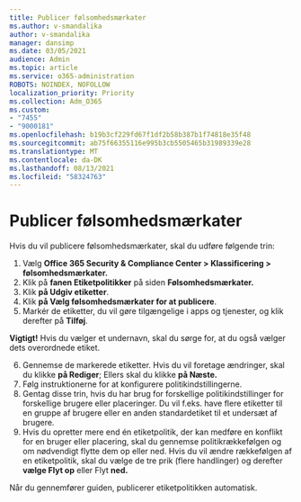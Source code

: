 ```yaml
---
title: Publicer følsomhedsmærkater
ms.author: v-smandalika
author: v-smandalika
manager: dansimp
ms.date: 03/05/2021
audience: Admin
ms.topic: article
ms.service: o365-administration
ROBOTS: NOINDEX, NOFOLLOW
localization_priority: Priority
ms.collection: Adm_O365
ms.custom:
- "7455"
- "9000181"
ms.openlocfilehash: b19b3cf229fd67f1df2b58b387b1f74818e35f48
ms.sourcegitcommit: ab75f66355116e995b3cb5505465b31989339e28
ms.translationtype: MT
ms.contentlocale: da-DK
ms.lasthandoff: 08/13/2021
ms.locfileid: "58324763"
---
```

# <a name="publish-sensitivity-labels"></a>Publicer følsomhedsmærkater

Hvis du vil publicere følsomhedsmærkater, skal du udføre følgende trin:

1. Vælg **Office 365 Security & Compliance Center > Klassificering > følsomhedsmærkater.**
2. Klik på **fanen Etiketpolitikker** på siden **Følsomhedsmærkater.**
3. Klik **på Udgiv etiketter**.
4. Klik **på Vælg følsomhedsmærkater for at publicere**. 
5. Markér de etiketter, du vil gøre tilgængelige i apps og tjenester, og klik derefter på **Tilføj**.

**Vigtigt!** Hvis du vælger et undernavn, skal du sørge for, at du også vælger dets overordnede etiket.

6. Gennemse de markerede etiketter. Hvis du vil foretage ændringer, skal du klikke **på Rediger**; Ellers skal du klikke **på Næste.**
7. Følg instruktionerne for at konfigurere politikindstillingerne.
8. Gentag disse trin, hvis du har brug for forskellige politikindstillinger for forskellige brugere eller placeringer. Du vil f.eks. have flere etiketter til en gruppe af brugere eller en anden standardetiket til et undersæt af brugere.
9. Hvis du opretter mere end én etiketpolitik, der kan medføre en konflikt for en bruger eller placering, skal du gennemse politikrækkefølgen og om nødvendigt flytte dem op eller ned. Hvis du vil ændre rækkefølgen af en etiketpolitik, skal du vælge de tre prik (flere handlinger) og derefter **vælge Flyt op** eller Flyt **ned.**

Når du gennemfører guiden, publicerer etiketpolitikken automatisk.

